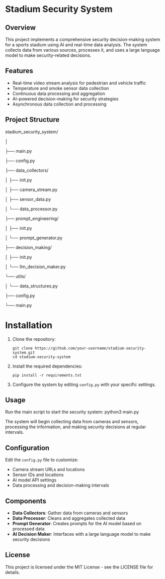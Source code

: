 # Stadium Security System

## Overview

This project implements a comprehensive security decision-making system for a sports stadium using AI and real-time data analysis. The system collects data from various sources, processes it, and uses a large language model to make security-related decisions.

## Features

- Real-time video stream analysis for pedestrian and vehicle traffic
- Temperature and smoke sensor data collection
- Continuous data processing and aggregation
- AI-powered decision-making for security strategies
- Asynchronous data collection and processing

## Project Structure
stadium_security_system/

│

├── main.py

├── config.py

├── data_collectors/

│ ├── init.py

│ ├── camera_stream.py

│ ├── sensor_data.py

│ └── data_processor.py

├── prompt_engineering/

│ ├── init.py

│ └── prompt_generator.py

├── decision_making/

│ ├── init.py

│ └── llm_decision_maker.py

└── utils/

│ └── data_structures.py

├── config.py

└── main.py

# Installation

1. Clone the repository:
   ```
   git clone https://github.com/your-username/stadium-security-system.git
   cd stadium-security-system
   ```

2. Install the required dependencies:
   ```
   pip install -r requirements.txt
   ```

3. Configure the system by editing `config.py` with your specific settings.

## Usage

Run the main script to start the security system:
python3 main.py


The system will begin collecting data from cameras and sensors, processing the information, and making security decisions at regular intervals.

## Configuration

Edit the `config.py` file to customize:

- Camera stream URLs and locations
- Sensor IDs and locations
- AI model API settings
- Data processing and decision-making intervals

## Components

- **Data Collectors**: Gather data from cameras and sensors
- **Data Processor**: Cleans and aggregates collected data
- **Prompt Generator**: Creates prompts for the AI model based on processed data
- **AI Decision Maker**: Interfaces with a large language model to make security decisions


## License

This project is licensed under the MIT License - see the LICENSE file for details.